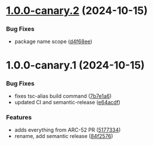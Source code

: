 # [1.0.0-canary.2](https://github.com/algorandfoundation/xHD-Wallet-API-ts/compare/v1.0.0-canary.1...v1.0.0-canary.2) (2024-10-15)


### Bug Fixes

* package name scope ([d4f68ee](https://github.com/algorandfoundation/xHD-Wallet-API-ts/commit/d4f68eea19a82b6cf2d47123a6819ad5c49938f0))

# 1.0.0-canary.1 (2024-10-15)


### Bug Fixes

* fixes tsc-alias build command ([7b7e1a6](https://github.com/algorandfoundation/xHD-Wallet-API-ts/commit/7b7e1a6b3958479b7c6fd3516ecda550936cb7f8))
* updated CI and semantic-release ([e64acdf](https://github.com/algorandfoundation/xHD-Wallet-API-ts/commit/e64acdfe72dbfb137189ae1ef4eb83566e41e3bd))


### Features

* adds everything from ARC-52 PR ([5177334](https://github.com/algorandfoundation/xHD-Wallet-API-ts/commit/517733458b7e9a10c059c2ddd265956c7127bde2))
* rename, add semantic release ([84f2576](https://github.com/algorandfoundation/xHD-Wallet-API-ts/commit/84f2576f7d37fc0bfd48dd266f8623e2f7c9beef))
